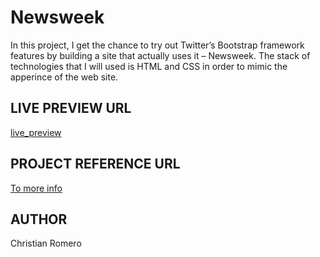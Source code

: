 # Newsweek
In this project, I get the chance to try out Twitter’s Bootstrap framework features by building a site that actually uses it – Newsweek. The stack of technologies that I will used is HTML and CSS in order to mimic the apperince of the web site. 


## LIVE PREVIEW URL
[live_preview](http://htmlpreview.github.io/?https://https://github.com/jcromerohdz/Newsweek/blob/layout/index.html)


## PROJECT REFERENCE URL
[To more info ](https://https://www.theodinproject.com/courses/html5-and-css3/lessons/using-bootstrap)

## AUTHOR
Christian Romero